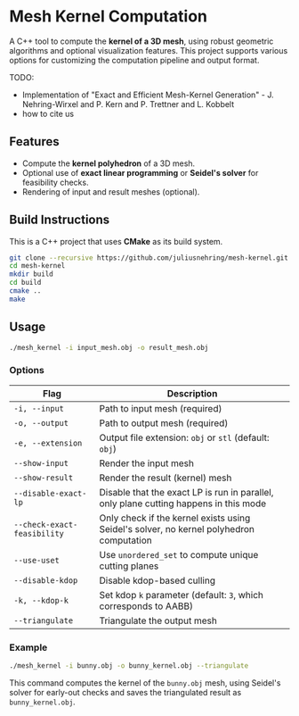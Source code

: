 # Mesh Kernel Computation

A C++ tool to compute the **kernel of a 3D mesh**, using robust geometric algorithms and optional visualization features. This project supports various options for customizing the computation pipeline and output format.

TODO:
- Implementation of "Exact and Efficient Mesh-Kernel Generation" - J. Nehring-Wirxel and P. Kern and P. Trettner and L. Kobbelt
- how to cite us

## Features

* Compute the **kernel polyhedron** of a 3D mesh.
* Optional use of **exact linear programming** or **Seidel's solver** for feasibility checks.
* Rendering of input and result meshes (optional).

## Build Instructions

This is a C++ project that uses **CMake** as its build system.

```bash
git clone --recursive https://github.com/juliusnehring/mesh-kernel.git
cd mesh-kernel
mkdir build
cd build
cmake ..
make
```

## Usage

```bash
./mesh_kernel -i input_mesh.obj -o result_mesh.obj
```

### Options

| Flag                        | Description                                                                             |
| --------------------------- | --------------------------------------------------------------------------------------- |
| `-i, --input`               | Path to input mesh (required)                                                           |
| `-o, --output`              | Path to output mesh (required)                                                          |
| `-e, --extension`           | Output file extension: `obj` or `stl` (default: `obj`)                                  |
| `--show-input`              | Render the input mesh                                                                   |
| `--show-result`             | Render the result (kernel) mesh                                                         |
| `--disable-exact-lp`        | Disable that the exact LP is run in parallel, only plane cutting happens in this mode   |
| `--check-exact-feasibility` | Only check if the kernel exists using Seidel's solver, no kernel polyhedron computation |
| `--use-uset`                | Use `unordered_set` to compute unique cutting planes                                    |
| `--disable-kdop`            | Disable kdop-based culling                                                              |
| `-k, --kdop-k`              | Set kdop `k` parameter (default: `3`, which corresponds to AABB)                        |
| `--triangulate`             | Triangulate the output mesh                                                             |

### Example

```bash
./mesh_kernel -i bunny.obj -o bunny_kernel.obj --triangulate
```

This command computes the kernel of the `bunny.obj` mesh, using Seidel's solver for early-out checks and saves the triangulated result as `bunny_kernel.obj`.

<!-- ## License -->

<!-- [MIT](LICENSE) -->

<!-- --- -->
